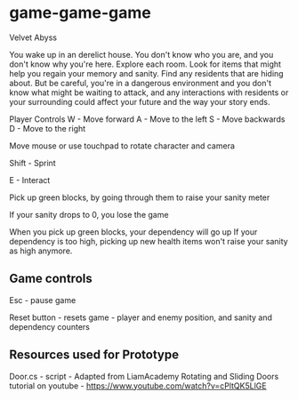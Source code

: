 # game-game-game
Velvet Abyss


You wake up in an derelict house. You don't know who you are, and you don't know why you're here. Explore each room. Look for items that might help you regain your memory and sanity. Find any residents that are hiding about. But be careful, you're in a dangerous environment and you don't know what might be waiting to attack, and any interactions with residents or your surrounding could affect your future and the way your story ends.

Player Controls
W - Move forward
A - Move to the left
S - Move backwards
D - Move to the right

Move mouse or use touchpad to rotate character and camera

Shift - Sprint

E - Interact

Pick up green blocks, by going through them to raise your sanity meter

If your sanity drops to 0, you lose the game

When you pick up green blocks, your dependency will go up
If your dependency is too high, picking up new health items won't raise your sanity as high anymore. 


Game controls
-------------
Esc - pause game

Reset button - resets game - player and enemy position, and sanity and dependency counters


Resources used for Prototype
----------------------------
Door.cs - script - Adapted from LiamAcademy Rotating and Sliding Doors tutorial on youtube - https://www.youtube.com/watch?v=cPltQK5LlGE 
